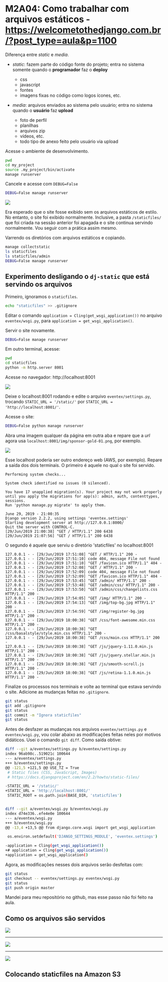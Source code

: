 # M2A04: Como trabalhar com arquivos estáticos - https://welcometothedjango.com.br/?post_type=aula&p=1100

Diferença entre *static* e *media*.

- *static*: fazem parte do código fonte do projeto; entra no sistema somente quando o **programador** faz o **deploy**
    - css
    - javascript
    - fontes
    - imagens fixas no código como logos ícones, etc.

- *media*: arquivos enviados ao sistema pelo usuário; entra no sistema quando o **usuário** faz **upload**
    - foto de perfil
    - planilhas
    - arquivos zip
    - vídeos, etc.
    - todo tipo de anexo feito pelo usuário via upload

Acesse o ambiente de desenvolvimento.

```bash
pwd
cd my_project
source .my_project/bin/activate
manage runserver
```

Cancele e acesse com `DEBUG=False`

```bash
DEBUG=False manage runserver
```

![](img/localhost-wout-static-files.png)

Era esperado que o site fosse exibido sem os arquivos estáticos de estilo. No entanto, o site foi exibido normalmente. Inclusive, a pasta `/staticfiles/` que foi criada na sessão anterior foi apagada e o site continua servindo normalmente. Vou seguir com a prática assim mesmo.

Varrendo os diretórios com arquivos estáticos e copiando.

```bash
manage collectstatic
ls staticfiles
ls staticfiles/admin
DEBUG=False manage runserver
```

## Experimento desligando o `dj-static` que está servindo os arquivos

Primeiro, ignoramos o `staticfiles`.

```bash
echo "staticfiles" >> .gitignore
```

Editar o comando `application = Cling(get_wsgi_application())` no arquivo `eventex/wsgi.py`, para `application = get_wsgi_application()`.

Servir o site novamente.

```bash
DEBUG=False manage runserver
```

Em outro terminal, acesse:

```bash
pwd
cd staticfiles
python -m http.server 8001
```

Acesse no navegador: http://localhost:8001

![](img/staticfiles-localhost-8001.png)

Deixe o localhost:8001 rodando e edite o arquivo `eventex/settings.py`, trocando `STATIC_URL = '/static/'` por `STATIC_URL = 'http://localhost:8001/'`.

Acesse o site:

```bash
DEBUG=False python manage runserver
```

Abra uma imagem qualquer da página em outra aba e repare que a *url* agora usa `localhost:8001/img/sponsor-gold-01.png`, por exemplo.

![](img/localhost-8001-serving-staticfiles.png)

Esse localhost poderia ser outro endereço web (AWS, por exemplo). Repare a saída dos dois terminais. O primeiro é aquele no qual o site foi servido.

```
Performing system checks...

System check identified no issues (0 silenced).

You have 17 unapplied migration(s). Your project may not work properly until you apply the migrations for app(s): admin, auth, contenttypes, sessions.
Run 'python manage.py migrate' to apply them.

June 29, 2019 - 21:00:35
Django version 2.2.2, using settings 'eventex.settings'
Starting development server at http://127.0.0.1:8000/
Quit the server with CONTROL-C.
[29/Jun/2019 21:00:38] "GET / HTTP/1.1" 200 6438
[29/Jun/2019 21:07:56] "GET / HTTP/1.1" 200 6438
```

O segundo é aquele que serviu o diretório 'staticfiles' no localhost:8001

```
127.0.0.1 - - [29/Jun/2019 17:51:08] "GET / HTTP/1.1" 200 -
127.0.0.1 - - [29/Jun/2019 17:51:10] code 404, message File not found
127.0.0.1 - - [29/Jun/2019 17:51:10] "GET /favicon.ico HTTP/1.1" 404 -
127.0.0.1 - - [29/Jun/2019 17:52:08] "GET / HTTP/1.1" 200 -
127.0.0.1 - - [29/Jun/2019 17:52:09] code 404, message File not found
127.0.0.1 - - [29/Jun/2019 17:52:09] "GET /favicon.ico HTTP/1.1" 404 -
127.0.0.1 - - [29/Jun/2019 17:53:45] "GET /admin/ HTTP/1.1" 200 -
127.0.0.1 - - [29/Jun/2019 17:53:48] "GET /admin/css/ HTTP/1.1" 200 -
127.0.0.1 - - [29/Jun/2019 17:53:50] "GET /admin/css/changelists.css HTTP/1.1" 200 -
127.0.0.1 - - [29/Jun/2019 17:54:05] "GET /img/ HTTP/1.1" 200 -
127.0.0.1 - - [29/Jun/2019 17:54:13] "GET /img/top-bg.jpg HTTP/1.1" 200 -
127.0.0.1 - - [29/Jun/2019 17:54:59] "GET /img/register-bg.jpg HTTP/1.1" 200 -
127.0.0.1 - - [29/Jun/2019 18:00:38] "GET /css/font-awesome.min.css HTTP/1.1" 200 -
127.0.0.1 - - [29/Jun/2019 18:00:38] "GET /css/basalstyle/style.min.css HTTP/1.1" 200 -
127.0.0.1 - - [29/Jun/2019 18:00:38] "GET /css/main.css HTTP/1.1" 200 -
127.0.0.1 - - [29/Jun/2019 18:00:38] "GET /js/jquery-1.11.0.min.js HTTP/1.1" 200 -
127.0.0.1 - - [29/Jun/2019 18:00:38] "GET /js/jquery.stellar.min.js HTTP/1.1" 200 -
127.0.0.1 - - [29/Jun/2019 18:00:38] "GET /js/smooth-scroll.js HTTP/1.1" 200 -
127.0.0.1 - - [29/Jun/2019 18:00:38] "GET /js/retina-1.1.0.min.js HTTP/1.1" 200 -
```

Finalize os processos nos terminais e volte ao terminal que estava servindo o site. Adicione as mudanças feitas no `.gitignore`.

```bash
git status
git add .gitignore
git status
git commit -m "Ignora staticfiles"
git status
```

Antes de desfazer as mudanças nos arquivos `eventex/settings.py` e `eventex/wsgi.py`, vou colar abaixo as modificações feitas neles por motivos didáticos. Usei o comando `git diff`. Como saída obtive:

```bash
diff --git a/eventex/settings.py b/eventex/settings.py
index 96ab98c..519021c 100644
--- a/eventex/settings.py
+++ b/eventex/settings.py
@@ -121,5 +121,5 @@ USE_TZ = True
 # Static files (CSS, JavaScript, Images)
 # https://docs.djangoproject.com/en/2.2/howto/static-files/

-STATIC_URL = '/static/'
+STATIC_URL = 'http://localhost:8001/'
 STATIC_ROOT = os.path.join(BASE_DIR, 'staticfiles')


diff --git a/eventex/wsgi.py b/eventex/wsgi.py
index d74e336..efe4e0e 100644
--- a/eventex/wsgi.py
+++ b/eventex/wsgi.py
@@ -13,4 +13,5 @@ from django.core.wsgi import get_wsgi_application

 os.environ.setdefault('DJANGO_SETTINGS_MODULE', 'eventex.settings')

-application = Cling(get_wsgi_application())
+# application = Cling(get_wsgi_application())
+application = get_wsgi_application()
```

Agora, as modificações nesses dois arquivos serão desfeitas com:

```bash
git status
git checkout -- eventex/settings.py eventex/wsgi.py
git status
git push origin master
```

Mandei para meu repositório no github, mas esse passo não foi feito na aula.

## Como os arquivos são servidos

![](img/static-dev.jpg)

***

![](img/static-heroku.jpg)

***

![](img/static-amazon-s3.jpg)

## Colocando staticfiles na Amazon S3

<!--


TODO: Servir arquivos estátivos usando Amazon S3
BODY: Ainda não consegui usar isso. Fiz algo errado na Amazon e me foi cobrado R$ 4,23. As imagens da minha tentativa frustrada estão em: modulo_02/img/try-set-s3/

https://forum.welcometothedjango.com.br/t/m2a04-collectstatic-amazonaws/1168
 -->
